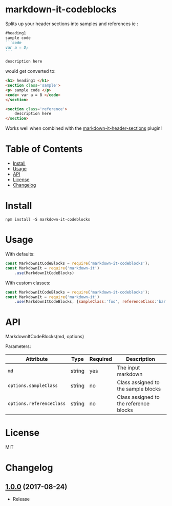 # markdown-it-codeblocks

Splits up your header sections into samples and references ie :

````markdown
#heading1
sample code
```code
var a = 8;
```

description here

````

would get converted to:

```html
<h1> heading1 </h1>
<section class='sample'>
<p> sample code </p>
<code> var a = 8 </code>
</section>

<section class='reference'>
	description here
</section>

```
Works well when combined with the [markdown-it-header-sections](https://www.npmjs.com/package/markdown-it-header-sections) plugin!

# Table of Contents

* [Install](#install)
* [Usage](#usage)
* [API](#api)
* [License](#licence)
* [Changelog](#changelog)

# Install
```
npm install -S markdown-it-codeblocks
```

# Usage

With defaults:

```javascript
const MarkdownItCodeBlocks = require('markdown-it-codeblocks');
const MarkdownIt = require('markdown-it')
	.use(MarkdownItCodeBlocks)
```

With custom classes:

```javascript
const MarkdownItCodeBlocks = require('markdown-it-codeblocks');
const MarkdownIt = require('markdown-it')
	.use(MarkdownItCodeBlocks, {sampleClass:'foo', referenceClass:'bar'})
```

# API

MarkdownItCodeBlocks(md, options)


Parameters:

| Attribute | Type | Required | Description |
| --------- | ---- | -------- | ----------- |
| `md` | string | yes | The input markdown |
| `options.sampleClass` | string | no | Class assigned to the sample blocks | 'sample' |
| `options.referenceClass` | string | no | Class assigned to the reference blocks | 'reference' |

# License

MIT

# Changelog

[1.0.0](https://github.com/jdalrymple/markdown-it-codeblocks/commit/db66c9a392e8c360991d1be2b30b995f3d29c43c) (2017-08-24)
------------------
- Release